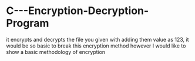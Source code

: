 # C---Encryption-Decryption- Program
it encrypts and decrypts the file you given with adding them value as 123, it would be so basic to break this encryption method however I would like to show a basic methodology of encryption
